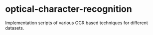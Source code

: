 # optical-character-recognition
Implementation scripts of various OCR based techniques for different datasets.
